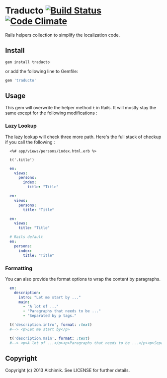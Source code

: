 Traducto [![Build Status](https://secure.travis-ci.org/alchimikweb/traducto.png?branch=master)](http://travis-ci.org/alchimikweb/traducto) [![Code Climate](https://codeclimate.com/github/ma2gedev/breadcrumble.png)](https://codeclimate.com/github/alchimikweb/traducto)
===============

Rails helpers collection to simplify the localization code.

Install
-------

```
gem install traducto
```

or add the following line to Gemfile:

```ruby
gem 'traducto'
```

Usage
-----

This gem will overwrite the helper method ```t``` in Rails. It will mostly stay the same except for the following modifications :

### Lazy Lookup
The lazy lookup will check three more path. Here's the full stack of checkup if you call the following :

```erb
  <%# app/views/persons/index.html.erb %>

  t('.title')
```

```yaml
  en:
    views:
      persons:
        index:
          title: "Title"
```

```yaml
  en:
    views:
      persons:
        title: "Title"
```

```yaml
  en:
    views:
      title: "Title"
```

```yaml
  # Rails default
  en:
    persons:
      index:
        title: "Title"
```

### Formatting
You can also provide the format options to wrap the content by paragraphs.

```yaml
  en:
    description:
      intro: "Let me start by ..."
      main:
        - "A lot of ..."
        - "Paragraphs that needs to be ..."
        - "Separated by p tags."
```

```ruby
  t('description.intro', format: :text)
  #--> <p>Let me start by</p>

  t('description.main', format: :text)
  #--> <p>A lot of ...</p><p>Paragraphs that needs to be ...</p><p>Separated by p tags.</p>
```


Copyright
---------

Copyright (c) 2013 Alchimik. See LICENSE for further details.

